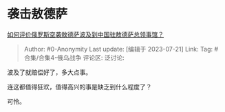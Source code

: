 # 袭击敖德萨
[如何评价俄罗斯空袭敖德萨波及到中国驻敖德萨总领事馆？](https://www.zhihu.com/question/613219639/answer/3128807950)

> Author: #0-Anonymity
> Last update: [编辑于 2023-07-21]
> Link:
> Tag: #合集/合集4-俄乌战争 
> 评论区:
> 泛讨论:

波及了就赔偿好了，多大点事。

连这都值得狂欢，值得高兴的事是缺乏到什么程度了？

可怜。